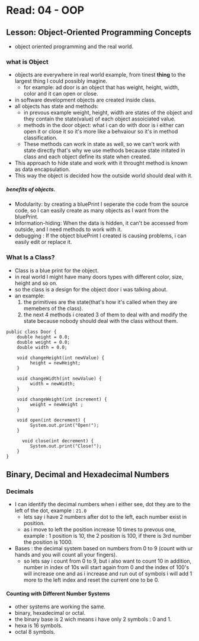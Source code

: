 # Read: 04 - OOP

## Lesson: Object-Oriented Programming Concepts
 * object oriented programming and the real world.
### what is Object
* objects are everywhere in real world example, from tinest **thing** to the largest thing I could possibly imagine.
  * for example: ad door is an object that has weight, height, width, color and it can open or close.
* in software development objects are created inside class.
* all objects has state and methods:
  * in prevous example weight, height, width are states of the object and they contain the state(value) of each object assoiciated value.
  * methods in the door object: what i can do with door is i either can open it or close it so it's more like a behvaiour so it's in method classification.
  * These methods can work in state as well, so we can't work with state directly that's why we use methods because state initated in class and each object define its state when created.
* This approach to hide state and work with it throught method is known as data encapsulation.
*  This way the object is decided how the outside world should deal with it.

##### benefits of objects.
* Modularity: by creating a bluePrint I seperate the code from the source code, so I can easily create as many objects as I want from the bluePrint.
* Information-hiding: When the data is hidden, it can't be accessed from outside, and I need methods to work with it.
* debugging : If the object bluePrint I created is causing problems, i can easily edit or replace it.

### What Is a Class?
* Class is a blue print for the object.
* in real world I might have many doors types with different color, size, height and so on.
* so the class is a design for the object door i was talking about.
* an example:
   1. the primitives are the state(that's how it's called when they are memebers of the class).
   2. the next 4 methods i created 3 of them to deal with and modify the state because nobody should deal with the class without them.
   
```
public class Door {
    double height = 0.0;
    double weight = 0.0;
    double width = 0.0;

    void changeHeight(int newValue) {
         height = newHeight;
    }

    void changeWidth(int newValue) {
         width = newWidth;
    }

    void changeWeight(int increment) {
         weight = newWeight ;   
    }

    void open(int decrement) {
         System.out.print("Open!");
    }

      void close(int decrement) {
         System.out.print("Close!");
    }
}

```

## Binary, Decimal and Hexadecimal Numbers

### Decimals
 * I can identify the decimal numbers when i either see, dot they are to the left of the dot, example : `21.0`
   * lets say i have 2 numbers after dot to the left, each number exist in position.
   * as i move to left the position increase 10 times to prevous one, example : 1 position is 10, the 2 position is 100, if there is 3rd number the position is 1000.
* Bases : the decimal system based on numbers from 0 to 9 (count with ur hands and you will count all your fingers).
  *  so lets say i count from 0 to 9, but i also want to count 10 in addition, number in index of 10s will start again from 0 and the index of 100's will increase one and as i increase and run out of symbols i will add 1 more to the left index and reset the current one to be 0.

#### Counting with Different Number Systems
* other systems are working the same.
* binary, hexadecimal or octal.
* the binary base is 2 wich means i have only 2 symbols : 0 and 1.
* hexa is 16 symbols.
* octal 8 symbols.